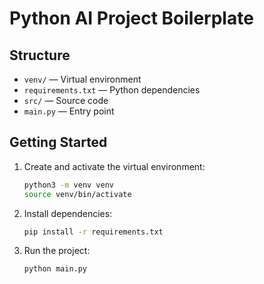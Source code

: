 # Python AI Project Boilerplate

## Structure

- `venv/` — Virtual environment
- `requirements.txt` — Python dependencies
- `src/` — Source code
- `main.py` — Entry point

## Getting Started

1. Create and activate the virtual environment:
   ```bash
   python3 -m venv venv
   source venv/bin/activate
   ```
2. Install dependencies:
   ```bash
   pip install -r requirements.txt
   ```
3. Run the project:
   ```bash
   python main.py
   ```
